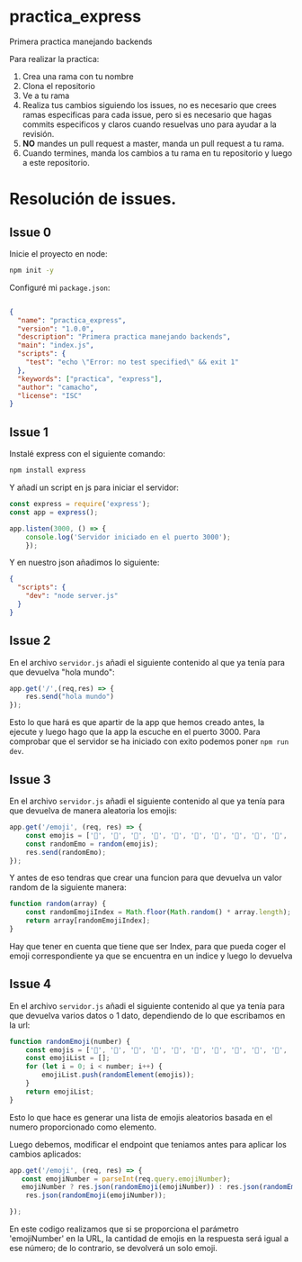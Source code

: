 # practica_express
Primera practica manejando backends

Para realizar la practica:

1. Crea una rama con tu nombre
2. Clona el repositorio
3. Ve a tu rama
4. Realiza tus cambios siguiendo los issues, no es necesario que crees ramas especificas para cada issue, pero si es necesario que hagas commits especificos y claros cuando resuelvas uno para ayudar a la revisión.
5. **NO** mandes un pull request a master, manda un pull request a tu rama.
6. Cuando termines, manda los cambios a tu rama en tu repositorio y luego a este repositorio.


# Resolución de issues.
## Issue 0
Inicie el proyecto en node:

```bash
npm init -y
```

Configuré mi `package.json`:

```json

{
  "name": "practica_express",
  "version": "1.0.0",
  "description": "Primera practica manejando backends",
  "main": "index.js",
  "scripts": {
    "test": "echo \"Error: no test specified\" && exit 1"
  },
  "keywords": ["practica", "express"],
  "author": "camacho",
  "license": "ISC"
}
```

## Issue 1
Instalé express con el siguiente comando:

```bash
npm install express
```

Y añadí un script en js para iniciar el servidor:
```javascript
const express = require('express');
const app = express();

app.listen(3000, () => {
    console.log('Servidor iniciado en el puerto 3000');
    });

```
Y en nuestro json añadimos lo siguiente:
```json
{
  "scripts": {
    "dev": "node server.js"
  }
}
```
## Issue 2
En el archivo `servidor.js` añadi el siguiente contenido al que ya tenía para que devuelva "hola mundo":
```javascript
app.get('/',(req,res) => {
    res.send("hola mundo")
}); 
```
Esto lo que hará es que apartir de la app que hemos creado antes, la ejecute y luego hago que la app la escuche en el puerto 3000.
Para comprobar que el servidor se ha iniciado con exito podemos poner  `npm run dev`.

## Issue 3
En el archivo `servidor.js` añadi el siguiente contenido al que ya tenía para que devuelva de manera aleatoria los emojis:
```javascript
app.get('/emoji', (req, res) => {
    const emojis = ['🍇', '🍈', '🍉', '🍊', '🍋', '🍌', '🍍', '🍎', '🍏', '🍐', '🍑', '🍒', '🍓', '🥝', '🍅', '🥥', '🥑', '🍆', '🥔', '🥕'];
    const randomEmo = random(emojis);
    res.send(randomEmo);
});
```
Y antes de eso tendras que crear una funcion para que devuelva un valor random de la siguiente manera:
```javascript
function random(array) {
    const randomEmojiIndex = Math.floor(Math.random() * array.length);
    return array[randomEmojiIndex];
}
```
Hay que tener en cuenta que tiene que ser Index, para que pueda coger el emoji correspondiente ya que se encuentra en un indice y luego lo devuelva

## Issue 4
En el archivo `servidor.js` añadi el siguiente contenido al que ya tenía para que devuelva varios datos o 1 dato, dependiendo de lo que escribamos en la url:
```javascript
function randomEmoji(number) {
    const emojis = ['🍇', '🍈', '🍉', '🍊', '🍋', '🍌', '🍍', '🍎', '🍏', '🍐', '🍑', '🍒', '🍓', '🥝', '🍅', '🥥', '🥑', '🍆', '🥔', '🥕'];
    const emojiList = [];
    for (let i = 0; i < number; i++) {
        emojiList.push(randomElement(emojis));
    }
    return emojiList;
}
```
Esto lo que hace es generar una lista de emojis aleatorios basada en el numero proporcionado como elemento.

Luego debemos, modificar el endpoint que teniamos antes para aplicar los cambios aplicados:
```javascript
app.get('/emoji', (req, res) => {
   const emojiNumber = parseInt(req.query.emojiNumber);
   emojiNumber ? res.json(randomEmoji(emojiNumber)) : res.json(randomEmoji(1))
    res.json(randomEmoji(emojiNumber));

});
```
En este codigo realizamos que si se proporciona el parámetro 'emojiNumber' en la URL, la cantidad de emojis en la respuesta será igual a ese número; de lo contrario, se devolverá un solo emoji.






